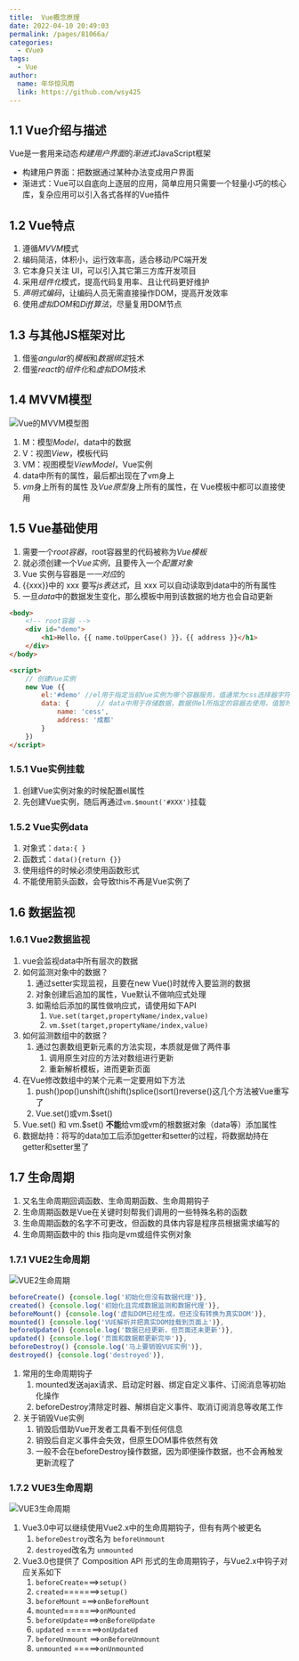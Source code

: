 ```yaml
---
title:  Vue概念原理
date: 2022-04-10 20:49:03
permalink: /pages/81066a/
categories:
  - 《Vue》
tags:
  - Vue
author:
  name: 年华惊风雨
  link: https://github.com/wsy425
---
```

## 1.1 Vue介绍与描述

Vue是一套用来动态*构建用户界面*的*渐进式*JavaScript框架
* 构建用户界面：把数据通过某种办法变成用户界面
* 渐进式：Vue可以自底向上逐层的应用，简单应用只需要一个轻量小巧的核心库，复杂应用可以引入各式各样的Vue插件

## 1.2 Vue特点
1. 遵循*MVVM*模式 
2. 编码简洁，体积小，运行效率高，适合移动/PC端开发 
3. 它本身只关注 UI，可以引入其它第三方库开发项目
4. 采用*组件化*模式，提高代码复用率、且让代码更好维护
5. *声明式编码*，让编码人员无需直接操作DOM，提高开发效率
6. 使用*虚拟DOM*和*Diff算法*，尽量复用DOM节点

## 1.3 与其他JS框架对比
1. 借鉴*angular*的*模板*和*数据绑定*技术
2. 借鉴*react*的*组件化*和*虚拟DOM*技术

## 1.4 MVVM模型
![Vue的MVVM模型图](https://pic.imgdb.cn/item/62a88c2b0947543129bc622c.jpg)
1. M：模型*Model*，data中的数据
2. V：视图*View*，模板代码
3. VM：视图模型*ViewModel*，Vue实例
4. data中所有的属性，最后都出现在了vm身上
5. *vm*身上所有的属性 及*Vue原型*身上所有的属性，在 Vue模板中都可以直接使用

## 1.5 Vue基础使用
1. 需要一个*root容器*，root容器里的代码被称为*Vue模板*
2. 就必须创建一个*Vue实例*，且要传入一个*配置对象*
3. Vue 实例与容器是*一一对应*的
4. {{xxx}}中的 xxx 要写*js表达式*，且 xxx 可以自动读取到data中的所有属性
5. 一旦*data*中的数据发生变化，那么模板中用到该数据的地方也会自动更新
```HTML
<body>
    <!-- root容器 -->
    <div id="demo">
        <h1>Hello，{{ name.toUpperCase() }}，{{ address }}</h1>
    </div>
</body>

<script>
    // 创建Vue实例
    new Vue ({
        el:'#demo' //el用于指定当前Vue实例为哪个容器服务，值通常为css选择器字符串
        data: {       // data中用于存储数据，数据供el所指定的容器去使用，值暂时先写成一个对象
            name: 'cess',
            address: '成都'
        }
    })
</script>
```
### 1.5.1 Vue实例挂载
1. 创建Vue实例对象的时候配置el属性
2. 先创建Vue实例，随后再通过`vm.$mount('#XXX')`挂载
### 1.5.2 Vue实例data
1. 对象式：`data:{ }`
2. 函数式：`data(){return {}}`
3. 使用组件的时候必须使用函数形式
4. 不能使用箭头函数，会导致this不再是Vue实例了

## 1.6 数据监视
### 1.6.1 Vue2数据监视
1. vue会监视data中所有层次的数据
2. 如何监测对象中的数据？
   1. 通过setter实现监视，且要在new Vue()时就传入要监测的数据 
   2. 对象创建后追加的属性，Vue默认不做响应式处理
   3. 如需给后添加的属性做响应式，请使用如下API
      1. `Vue.set(target,propertyName/index,value)`
      2. `vm.$set(target,propertyName/index,value)`
3. 如何监测数组中的数据？
   1. 通过包裹数组更新元素的方法实现，本质就是做了两件事
      1. 调用原生对应的方法对数组进行更新
      2. 重新解析模板，进而更新页面
4. 在Vue修改数组中的某个元素一定要用如下方法   
   1. push()pop()unshift()shift()splice()sort()reverse()这几个方法被Vue重写了
   2. Vue.set()或vm.$set()
5. Vue.set() 和 vm.$set() **不能**给vm或vm的根数据对象（data等）添加属性
6. 数据劫持：将写的data加工后添加getter和setter的过程，将数据劫持在getter和setter里了

## 1.7 生命周期
1. 又名生命周期回调函数、生命周期函数、生命周期钩子
2. 生命周期函数是Vue在关键时刻帮我们调用的一些特殊名称的函数
3. 生命周期函数的名字不可更改，但函数的具体内容是程序员根据需求编写的
4. 生命周期函数中的 this 指向是vm或组件实例对象
### 1.7.1 VUE2生命周期
![VUE2生命周期](https://pic.imgdb.cn/item/62a88c410947543129bc7c60.png)
```JavaScript
beforeCreate() {console.log('初始化但没有数据代理')},
created() {console.log('初始化且完成数据监测和数据代理')},
beforeMount() {console.log('虚拟DOM已经生成，但还没有转换为真实DOM')},
mounted() {console.log('VUE解析并把真实DOM挂载到页面上')},
beforeUpdate() {console.log('数据已经更新，但页面还未更新')},
updated() {console.log('页面和数据都更新完毕')},
beforeDestroy() {console.log('马上要销毁VUE实例')},
destroyed() {console.log('destroyed')},
```
1. 常用的生命周期钩子
   1. mounted发送ajax请求、启动定时器、绑定自定义事件、订阅消息等初始化操作
   2. beforeDestroy清除定时器、解绑自定义事件、取消订阅消息等收尾工作
2. 关于销毁Vue实例
   1. 销毁后借助Vue开发者工具看不到任何信息
   2. 销毁后自定义事件会失效，但原生DOM事件依然有效
   3. 一般不会在beforeDestroy操作数据，因为即便操作数据，也不会再触发更新流程了
### 1.7.2 VUE3生命周期
![VUE3生命周期](https://v3.cn.vuejs.org/images/lifecycle.svg)
1. Vue3.0中可以继续使用Vue2.x中的生命周期钩子，但有有两个被更名
   1.  `beforeDestroy`改名为 `beforeUnmount`
   2.  `destroyed`改名为 `unmounted`
2. Vue3.0也提供了 Composition API 形式的生命周期钩子，与Vue2.x中钩子对应关系如下
   1. `beforeCreate`===>`setup()`
   2. `created`=======>`setup()`
   3. `beforeMount` ===>`onBeforeMount`
   4. `mounted`=======>`onMounted`
   5. `beforeUpdate`===>`onBeforeUpdate`
   6. `updated` =======>`onUpdated`
   7. `beforeUnmount` ==>`onBeforeUnmount`
   8. `unmounted` =====>`onUnmounted`